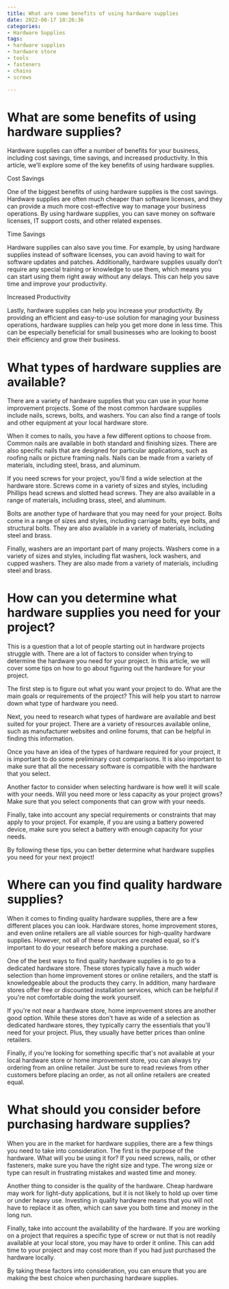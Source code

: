 ```yaml
---
title: What are some benefits of using hardware supplies
date: 2022-08-17 10:26:36
categories:
- Hardware Supplies
tags:
- hardware supplies
- hardware store
- tools
- fasteners
- chains
- screws

---
```



#  What are some benefits of using hardware supplies?

Hardware supplies can offer a number of benefits for your business, including cost savings, time savings, and increased productivity. In this article, we’ll explore some of the key benefits of using hardware supplies.

Cost Savings

One of the biggest benefits of using hardware supplies is the cost savings. Hardware supplies are often much cheaper than software licenses, and they can provide a much more cost-effective way to manage your business operations. By using hardware supplies, you can save money on software licenses, IT support costs, and other related expenses.

Time Savings

Hardware supplies can also save you time. For example, by using hardware supplies instead of software licenses, you can avoid having to wait for software updates and patches. Additionally, hardware supplies usually don’t require any special training or knowledge to use them, which means you can start using them right away without any delays. This can help you save time and improve your productivity.

Increased Productivity

Lastly, hardware supplies can help you increase your productivity. By providing an efficient and easy-to-use solution for managing your business operations, hardware supplies can help you get more done in less time. This can be especially beneficial for small businesses who are looking to boost their efficiency and grow their business.

#  What types of hardware supplies are available?

There are a variety of hardware supplies that you can use in your home improvement projects. Some of the most common hardware supplies include nails, screws, bolts, and washers. You can also find a range of tools and other equipment at your local hardware store.

When it comes to nails, you have a few different options to choose from. Common nails are available in both standard and finishing sizes. There are also specific nails that are designed for particular applications, such as roofing nails or picture framing nails. Nails can be made from a variety of materials, including steel, brass, and aluminum.

If you need screws for your project, you'll find a wide selection at the hardware store. Screws come in a variety of sizes and styles, including Phillips head screws and slotted head screws. They are also available in a range of materials, including brass, steel, and aluminum.

Bolts are another type of hardware that you may need for your project. Bolts come in a range of sizes and styles, including carriage bolts, eye bolts, and structural bolts. They are also available in a variety of materials, including steel and brass.

Finally, washers are an important part of many projects. Washers come in a variety of sizes and styles, including flat washers, lock washers, and cupped washers. They are also made from a variety of materials, including steel and brass.

#  How can you determine what hardware supplies you need for your project?

This is a question that a lot of people starting out in hardware projects struggle with. There are a lot of factors to consider when trying to determine the hardware you need for your project. In this article, we will cover some tips on how to go about figuring out the hardware for your project.

The first step is to figure out what you want your project to do. What are the main goals or requirements of the project? This will help you start to narrow down what type of hardware you need.

Next, you need to research what types of hardware are available and best suited for your project. There are a variety of resources available online, such as manufacturer websites and online forums, that can be helpful in finding this information.

Once you have an idea of the types of hardware required for your project, it is important to do some preliminary cost comparisons. It is also important to make sure that all the necessary software is compatible with the hardware that you select.

Another factor to consider when selecting hardware is how well it will scale with your needs. Will you need more or less capacity as your project grows? Make sure that you select components that can grow with your needs.

Finally, take into account any special requirements or constraints that may apply to your project. For example, if you are using a battery powered device, make sure you select a battery with enough capacity for your needs.

By following these tips, you can better determine what hardware supplies you need for your next project!

#  Where can you find quality hardware supplies?

When it comes to finding quality hardware supplies, there are a few different places you can look. Hardware stores, home improvement stores, and even online retailers are all viable sources for high-quality hardware supplies. However, not all of these sources are created equal, so it's important to do your research before making a purchase.

One of the best ways to find quality hardware supplies is to go to a dedicated hardware store. These stores typically have a much wider selection than home improvement stores or online retailers, and the staff is knowledgeable about the products they carry. In addition, many hardware stores offer free or discounted installation services, which can be helpful if you're not comfortable doing the work yourself.

If you're not near a hardware store, home improvement stores are another good option. While these stores don't have as wide of a selection as dedicated hardware stores, they typically carry the essentials that you'll need for your project. Plus, they usually have better prices than online retailers.

Finally, if you're looking for something specific that's not available at your local hardware store or home improvement store, you can always try ordering from an online retailer. Just be sure to read reviews from other customers before placing an order, as not all online retailers are created equal.

#  What should you consider before purchasing hardware supplies?

When you are in the market for hardware supplies, there are a few things you need to take into consideration. The first is the purpose of the hardware. What will you be using it for? If you need screws, nails, or other fasteners, make sure you have the right size and type. The wrong size or type can result in frustrating mistakes and wasted time and money.

Another thing to consider is the quality of the hardware. Cheap hardware may work for light-duty applications, but it is not likely to hold up over time or under heavy use. Investing in quality hardware means that you will not have to replace it as often, which can save you both time and money in the long run.

Finally, take into account the availability of the hardware. If you are working on a project that requires a specific type of screw or nut that is not readily available at your local store, you may have to order it online. This can add time to your project and may cost more than if you had just purchased the hardware locally.

By taking these factors into consideration, you can ensure that you are making the best choice when purchasing hardware supplies.